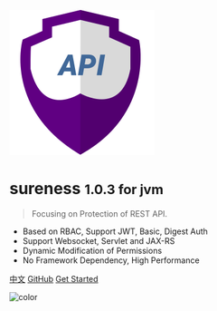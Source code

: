 ![logo](_media/icon128.svg)

# sureness <small>1.0.3 for jvm</small>  

> Focusing on Protection of REST API.  

- Based on RBAC, Support JWT, Basic, Digest Auth
- Support Websocket, Servlet and JAX-RS  
- Dynamic Modification of Permissions
- No Framework Dependency, High Performance  

[中文](/cn/)
[GitHub](https://github.com/dromara/sureness/)
[Get Started](README.md)

![color](#e3f1ec)
